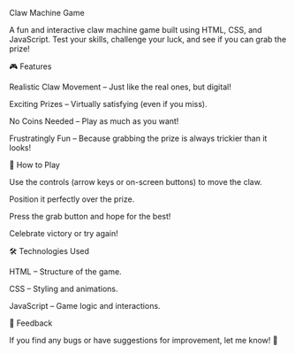 Claw Machine Game

A fun and interactive claw machine game built using HTML, CSS, and JavaScript. Test your skills, challenge your luck, and see if you can grab the prize!

🎮 Features

Realistic Claw Movement – Just like the real ones, but digital!

Exciting Prizes – Virtually satisfying (even if you miss).

No Coins Needed – Play as much as you want!

Frustratingly Fun – Because grabbing the prize is always trickier than it looks!

🚀 How to Play

Use the controls (arrow keys or on-screen buttons) to move the claw.

Position it perfectly over the prize.

Press the grab button and hope for the best!

Celebrate victory or try again!

🛠️ Technologies Used

HTML – Structure of the game.

CSS – Styling and animations.

JavaScript – Game logic and interactions.

📢 Feedback

If you find any bugs or have suggestions for improvement, let me know! 🚀

